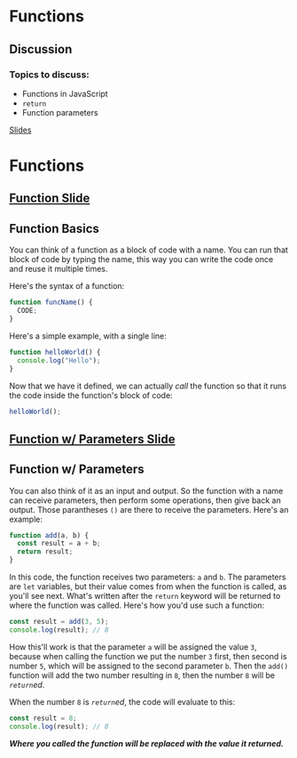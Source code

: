 # Functions

## Discussion

### Topics to discuss:

- Functions in JavaScript
- `return`
- Function parameters

[Slides](https://docs.google.com/presentation/d/1M83Fc6cOUwKglqaLR02XVjVhyNppJHMxqHFx5K1D0Jk/edit?usp=sharing)

# Functions

## [Function Slide](https://docs.google.com/presentation/d/1P8MPXUktK_viz0AO2Vqu4WKPrCiWLh7CGbiKrTztLcU/edit#slide=id.g78355d9c21_0_0)

## Function Basics

You can think of a function as a block of code with a name. You can run that block of code by typing the name, this way you can write the code once and reuse it multiple times.

Here's the syntax of a function:

```javascript
function funcName() {
  CODE;
}
```

Here's a simple example, with a single line:

```javascript
function helloWorld() {
  console.log("Hello");
}
```

Now that we have it defined, we can actually _call_ the function so that it runs the code inside the function's block of code:

```javascript
helloWorld();
```

## [Function w/ Parameters Slide](https://docs.google.com/presentation/d/1P8MPXUktK_viz0AO2Vqu4WKPrCiWLh7CGbiKrTztLcU/edit#slide=id.g44b02ef8a3_0_220)

## Function w/ Parameters

You can also think of it as an input and output. So the function with a name can receive parameters, then perform some operations, then give back an output. Those parantheses `()` are there to receive the parameters. Here's an example:

```javascript
function add(a, b) {
  const result = a + b;
  return result;
}
```

In this code, the function receives two parameters: `a` and `b`. The parameters are `let` variables, but their value comes from when the function is called, as you'll see next. What's written after the `return` keyword will be returned to where the function was called. Here's how you'd use such a function:

```javascript
const result = add(3, 5);
console.log(result); // 8
```

How this'll work is that the parameter `a` will be assigned the value `3`, because when calling the function we put the number `3` first, then second is number `5`, which will be assigned to the second parameter `b`. Then the `add()` function will add the two number resulting in `8`, then the number `8` will be _`return`ed_.

When the number `8` is _`return`ed_, the code will evaluate to this:

```javascript
const result = 8;
console.log(result); // 8
```

**_Where you called the function will be replaced with the value it returned._**
